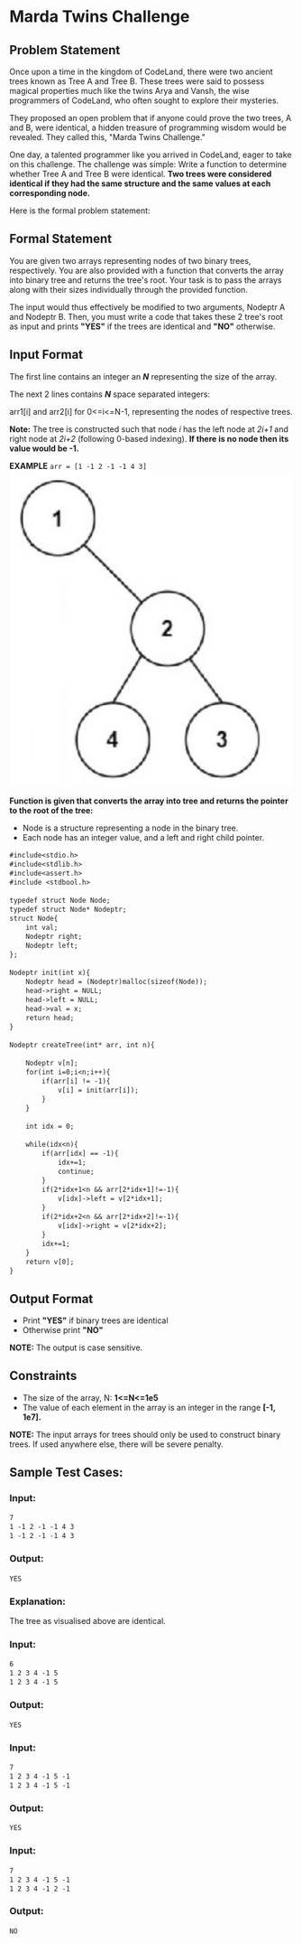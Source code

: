 # Marda Twins Challenge

## Problem Statement

Once upon a time in the kingdom of CodeLand, there were two ancient trees known as Tree A and Tree B. These trees were said to possess magical properties much like the twins Arya and Vansh, the wise programmers of CodeLand, who often sought to explore their mysteries.

They proposed an open problem that if anyone could prove the two trees, A and B, were identical, a hidden treasure of programming wisdom would be revealed. They called this, "Marda Twins Challenge."

One day, a talented programmer like you arrived in CodeLand, eager to take on this challenge.
The challenge was simple: Write a function to determine whether Tree A and Tree B were identical. **Two trees were considered identical if they had the same structure and the same values at each corresponding node.**

Here is the formal problem statement:

## Formal Statement

You are given two arrays representing nodes of two binary trees, respectively. You are also provided with a function that converts the array into binary tree and returns the tree's root. Your task is to pass the arrays along with their sizes individually through the provided function.

The input would thus effectively be modified to two arguments, Nodeptr A and Nodeptr B.
Then, you must write a code that takes these 2 tree's root as input and prints **"YES"** if the trees are identical and **"NO"** otherwise.

## Input Format

The first line contains an integer an ***N*** representing the size of the array.

The next 2 lines contains ***N*** space separated integers:

arr1[i] and arr2[i] for 0<=i<=N-1,  representing the nodes of respective trees.

**Note:** The tree is constructed such that node *i* has the left node at *2i+1* and right node at *2i+2* (following 0-based indexing). **If there is no node then its value would be -1.**

**EXAMPLE**
`arr = [1 -1 2 -1 -1 4 3]`
![1.png](1.png)

**Function is given that converts the array into tree and returns the pointer to the root of the tree:**

* Node is a structure representing a node in the binary tree.
* Each node has an integer value, and a left and right child pointer.

```
#include<stdio.h>
#include<stdlib.h>
#include<assert.h>
#include <stdbool.h>

typedef struct Node Node;
typedef struct Node* Nodeptr;
struct Node{
    int val;
    Nodeptr right;
    Nodeptr left;
};

Nodeptr init(int x){
    Nodeptr head = (Nodeptr)malloc(sizeof(Node));
    head->right = NULL;
    head->left = NULL;
    head->val = x;
    return head;
}

Nodeptr createTree(int* arr, int n){
    
    Nodeptr v[n];
    for(int i=0;i<n;i++){
        if(arr[i] != -1){
            v[i] = init(arr[i]);
        }
    }

    int idx = 0;
    
    while(idx<n){
        if(arr[idx] == -1){
            idx+=1;
            continue;
        }
        if(2*idx+1<n && arr[2*idx+1]!=-1){
            v[idx]->left = v[2*idx+1];
        }
        if(2*idx+2<n && arr[2*idx+2]!=-1){
            v[idx]->right = v[2*idx+2];
        }
        idx+=1;
    }
    return v[0];
}
```

## Output Format

* Print **"YES"** if binary trees are identical
* Otherwise print **"NO"**

**NOTE:** The output is case sensitive.

## Constraints

* The size of the array, N: **1<=N<=1e5**
* The value of each element in the array is an integer in the range **[-1, 1e7].**


**NOTE:** The input arrays for trees should only be used to construct binary trees. If used anywhere else, there will be severe penalty.

## Sample Test Cases:

### Input:

```
7
1 -1 2 -1 -1 4 3
1 -1 2 -1 -1 4 3
```

### Output:

```
YES
```

### Explanation:

The tree as visualised above are identical.

### Input:

```
6
1 2 3 4 -1 5
1 2 3 4 -1 5
```

### Output:

```
YES
```

### Input:

```
7 
1 2 3 4 -1 5 -1
1 2 3 4 -1 5 -1
```

### Output:

```
YES
```

### Input:

```
7 
1 2 3 4 -1 5 -1
1 2 3 4 -1 2 -1
```

### Output:
```
NO
```